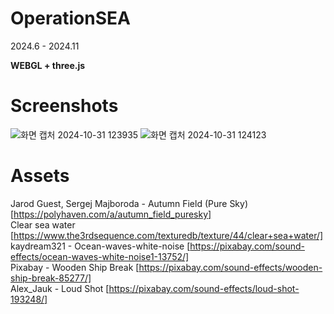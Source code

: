 # OperationSEA
2024.6 - 2024.11

**WEBGL + three.js**


# Screenshots

![화면 캡처 2024-10-31 123935](https://github.com/user-attachments/assets/20440ea0-772b-4280-81be-37cd4070ae1e)
![화면 캡처 2024-10-31 124123](https://github.com/user-attachments/assets/ba581d4b-4e71-494d-8ba9-fdba0c912301)

# Assets

Jarod Guest, Sergej Majboroda - Autumn Field (Pure Sky) [https://polyhaven.com/a/autumn_field_puresky]<br>
Clear sea water [https://www.the3rdsequence.com/texturedb/texture/44/clear+sea+water/]<br>
kaydream321 - Ocean-waves-white-noise [https://pixabay.com/sound-effects/ocean-waves-white-noise1-13752/]<br>
Pixabay - Wooden Ship Break [https://pixabay.com/sound-effects/wooden-ship-break-85277/]<br>
Alex_Jauk - Loud Shot [https://pixabay.com/sound-effects/loud-shot-193248/]<br>
